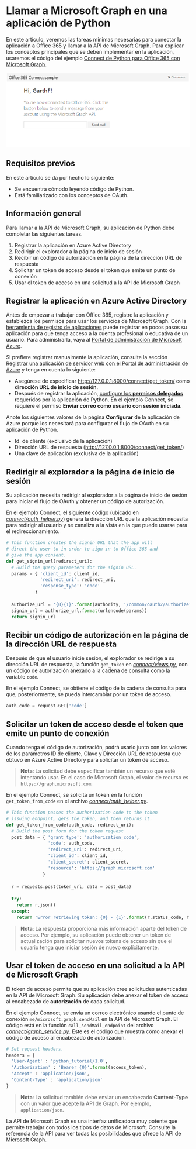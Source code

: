 # Llamar a Microsoft Graph en una aplicación de Python 

En este artículo, veremos las tareas mínimas necesarias para conectar la aplicación a Office 365 y llamar a la API de Microsoft Graph. Para explicar los conceptos principales que se deben implementar en la aplicación, usaremos el código del ejemplo [Connect de Python para Office 365 con Microsoft Graph](https://github.com/microsoftgraph/python3-connect-rest-sample).

![Captura de pantalla de ejemplo Connect de Python de Office 365](./images/web-screenshot.png)

##  Requisitos previos

En este artículo se da por hecho lo siguiente:

* Se encuentra cómodo leyendo código de Python.
* Está familiarizado con los conceptos de OAuth.

## Información general

Para llamar a la API de Microsoft Graph, su aplicación de Python debe completar las siguientes tareas.

1. Registrar la aplicación en Azure Active Directory
2. Redirigir el explorador a la página de inicio de sesión
3. Recibir un código de autorización en la página de la dirección URL de respuesta
4. Solicitar un token de acceso desde el token que emite un punto de conexión
5. Usar el token de acceso en una solicitud a la API de Microsoft Graph 

<!--<a name="register"></a>-->
## Registrar la aplicación en Azure Active Directory

Antes de empezar a trabajar con Office 365, registre la aplicación y establezca los permisos para usar los servicios de Microsoft Graph. Con la [herramienta de registro de aplicaciones](https://dev.office.com/app-registration) puede registrar en pocos pasos su aplicación para que tenga acceso a la cuenta profesional o educativa de un usuario. Para administrarla, vaya al [Portal de administración de Microsoft Azure](https://manage.windowsazure.com).

Si prefiere registrar manualmente la aplicación, consulte la sección [Registrar una aplicación de servidor web con el Portal de administración de Azure](https://msdn.microsoft.com/en-us/office/office365/HowTo/add-common-consent-manually#bk_RegisterServerApp) y tenga en cuenta lo siguiente:

* Asegúrese de especificar http://127.0.0.1:8000/connect/get_token/ como **dirección URL de inicio de sesión**.
* Después de registrar la aplicación, [configure los **permisos delegados**](https://github.com/microsoftgraph/python3-connect-rest-sample/wiki/Grant-permissions-to-the-Connect-application-in-Azure) requeridos por la aplicación de Python. En el ejemplo Connect, se requiere el permiso **Enviar correo como usuario con sesión iniciada**.

Anote los siguientes valores de la página **Configurar** de la aplicación de Azure porque los necesitará para configurar el flujo de OAuth en su aplicación de Python.

* Id. de cliente (exclusivo de la aplicación)
* Dirección URL de respuesta (http://127.0.0.1:8000/connect/get_token/)
* Una clave de aplicación (exclusiva de la aplicación)

<!--<a name="redirect"></a>-->
## Redirigir al explorador a la página de inicio de sesión

Su aplicación necesita redirigir al explorador a la página de inicio de sesión para iniciar el flujo de OAuth y obtener un código de autorización. 

En el ejemplo Connect, el siguiente código (ubicado en [*connect/auth_helper.py*](https://github.com/microsoftgraph/python3-connect-rest-sample/blob/master/connect/auth_helper.py)) genera la dirección URL que la aplicación necesita para redirigir al usuario y se canaliza a la vista en la que puede usarse para el redireccionamiento. 

```python
# This function creates the signin URL that the app will
# direct the user to in order to sign in to Office 365 and
# give the app consent.
def get_signin_url(redirect_uri):
  # Build the query parameters for the signin URL.
  params = { 'client_id': client_id,
             'redirect_uri': redirect_uri,
             'response_type': 'code'
           }

  authorize_url = '{0}{1}'.format(authority, '/common/oauth2/authorize?{0}')
  signin_url = authorize_url.format(urlencode(params))
  return signin_url
```

<!--<a name="authCode"></a>-->
## Recibir un código de autorización en la página de la dirección URL de respuesta

Después de que el usuario inicie sesión, el explorador se redirige a su dirección URL de respuesta, la función ```get_token``` en [*connect/views.py*](https://github.com/microsoftgraph/python3-connect-rest-sample/blob/master/connect/views.py), con un código de autorización anexado a la cadena de consulta como la variable ```code```. 

En el ejemplo Connect, se obtiene el código de la cadena de consulta para que, posteriormente, se pueda intercambiar por un token de acceso.

```python
auth_code = request.GET['code']
```

<!--<a name="accessToken"></a>-->
## Solicitar un token de acceso desde el token que emite un punto de conexión

Cuando tenga el código de autorización, podrá usarlo junto con los valores de los parámetros ID de cliente, Clave y Dirección URL de respuesta que obtuvo en Azure Active Directory para solicitar un token de acceso. 

> **Nota**: La solicitud debe especificar también un recurso que esté intentando usar. En el caso de Microsoft Graph, el valor de recurso es `https://graph.microsoft.com`.

En el ejemplo Connect, se solicita un token en la función ```get_token_from_code``` en el archivo [*connect/auth_helper.py*](https://github.com/microsoftgraph/python3-connect-rest-sample/blob/master/connect/auth_helper.py).

```python
# This function passes the authorization code to the token
# issuing endpoint, gets the token, and then returns it.
def get_token_from_code(auth_code, redirect_uri):
  # Build the post form for the token request
  post_data = { 'grant_type': 'authorization_code',
                'code': auth_code,
                'redirect_uri': redirect_uri,
                'client_id': client_id,
                'client_secret': client_secret,
                'resource': 'https://graph.microsoft.com'
              }
              
  r = requests.post(token_url, data = post_data)
  
  try:
    return r.json()
  except:
    return 'Error retrieving token: {0} - {1}'.format(r.status_code, r.text)
```

> **Nota**: La respuesta proporciona más información aparte del token de acceso. Por ejemplo, su aplicación puede obtener un token de actualización para solicitar nuevos tokens de acceso sin que el usuario tenga que iniciar sesión de nuevo explícitamente.

<!--<a name="request"></a>-->
## Usar el token de acceso en una solicitud a la API de Microsoft Graph

El token de acceso permite que su aplicación cree solicitudes autenticadas en la API de Microsoft Graph. Su aplicación debe anexar el token de acceso al encabezado de **autorización** de cada solicitud.

En el ejemplo Connect, se envía un correo electrónico usando el punto de conexión ```me/microsoft.graph.sendMail``` en la API de Microsoft Graph. El código está en la función ```call_sendMail_endpoint``` del archivo [*connect/graph_service.py*](https://github.com/microsoftgraph/python3-connect-rest-sample/blob/master/connect/graph_service.py). Este es el código que muestra cómo anexar el código de acceso al encabezado de autorización.

```python
# Set request headers.
headers = { 
  'User-Agent' : 'python_tutorial/1.0',
  'Authorization' : 'Bearer {0}'.format(access_token),
  'Accept' : 'application/json',
  'Content-Type' : 'application/json'
}
```

> **Nota**: La solicitud también debe enviar un encabezado **Content-Type** con un valor que acepte la API de Graph. Por ejemplo, `application/json`.

La API de Microsoft Graph es una interfaz unificadora muy potente que permite trabajar con todos los tipos de datos de Microsoft. Consulte la referencia de la API para ver todas las posibilidades que ofrece la API de Microsoft Graph.

<!--
## Additional resources

-  [Office 365 Python Connect sample using Microsoft Graph](https://github.com/OfficeDev/O365-Python-Microsoft-Graph-Connect)
-  [Office Dev Center](http://dev.office.com) 
-  [Microsoft Graph API reference]()-->
